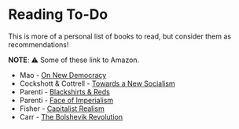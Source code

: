 # Reading To-Do
This is more of a personal list of books to read, but consider them as recommendations!

**NOTE**: ⚠️ Some of these link to Amazon.

- Mao - [On New Democracy](https://www.marxists.org/reference/archive/mao/selected-works/volume-2/mswv2_26.htm)
- Cockshott & Cottrell - [Towards a New Socialism](http://ricardo.ecn.wfu.edu/~cottrell/socialism_book/new_socialism.pdf)
- Parenti - [Blackshirts & Reds](https://www.amazon.com/Blackshirts-Reds-Rational-Overthrow-Communism/dp/0872863298)
- Parenti - [Face of Imperialism](https://www.amazon.com/Face-Imperialism-Responsibility-Taking-Political-World/dp/1594519188)
- Fisher - [Capitalist Realism](https://www.johnhuntpublishing.com/zer0-books/our-books/capitalist-realism)
- Carr - [The Bolshevik Revolution](https://www.amazon.com/Bolshevik-Revolution-1917-1923-History-Soviet/dp/0393301958)

